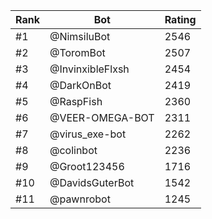 Rank|Bot|Rating
---|---|---
#1|@NimsiluBot|2546
#2|@ToromBot|2507
#3|@InvinxibleFlxsh|2454
#4|@DarkOnBot|2419
#5|@RaspFish|2360
#6|@VEER-OMEGA-BOT|2311
#7|@virus_exe-bot|2262
#8|@colinbot|2236
#9|@Groot123456|1716
#10|@DavidsGuterBot|1542
#11|@pawnrobot|1245
